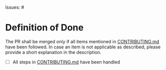 Issues: #

<!--  Description of the change in case no issue is mentioned -->

# Definition of Done

The PR shall be merged only if all items mentioned in [CONTRIBUTING.md](../CONTRIBUTING.md#how-to-contribute) have been followed. In case an item is not applicable as described, please provide a short explanation in the description.

- [ ] All steps in [CONTRIBUTING.md](../CONTRIBUTING.md#how-to-contribute) have been handled
